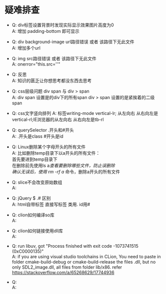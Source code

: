 # 疑难排查

- Q: div标签设置背景时发现实际显示效果图片高度为0  
  A: 增加 padding-bottom 即可显示

- Q: div background-image url路径错误 或者 该路径下无此文件  
  A: 增加多个url

- Q: img src路径错误 或者 该路径下无此文件  
  A: onerror="this.src=''"

- Q: 反思  
  A: 知识的匮乏让你想思考都没东西去思考

- Q: css层级问题 div span 与 div > span  
  A: div span 设置是的div下的所有span div > span 设置的是紧挨着的二级span

- Q: css文字竖向排列
  A: 标签writing-mode vertical-lr; 从左向右 从右向左是 vertical-rl;IE浏览器的从左向右 从右向左是tb-rl

- Q: querySelector .开头和#开头  
  A: .开头是class \#开头是id

- Q: Linux删除某个字母开头的所有文件  
  A: 比如删除temp目录下以a开头的所有文件：<br>首先要进到temp目录下<br>在删除前先使用ls a*查看要删除哪些文件，防止误删除<br>确认无误后，使用 rm -rf a* 命令，删除a开头的所有文件

- Q: slice不会改变原始数组  
  A:

- Q: jQuery $ .# 区别  
  A: html自带标签 直接写标签 类用. id用#

- Q: clion如何编译so库  
  A:

- Q: clion如何链接使用dll库  
  A:

- Q: run libuv, got "Process finished with exit code -1073741515 (0xC0000135)"  
  A: if you are using visual studio toolchains in CLion, You need to paste in folder cmake-build-debug or
  cmake-build-release the files .dll, but no only SDL2_image.dll, all files from folder lib/x86.
  refer <https://stackoverflow.com/a/65268629/17744936>

- Q:  
  A:
